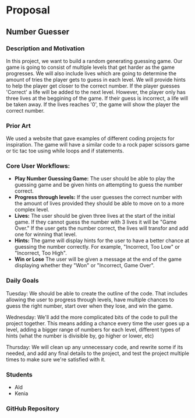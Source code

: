 # Proposal 
## Number Guesser 
### Description and Motivation
In this project, we want to build a random generating guessing game. Our game is going to consist of multiple levels that get harder as the game progresses. We will also include lives which are going to determine the amount of tries the player gets to guess in each level. We will provide hints to help the player get closer to the correct number. If the player guesses 'Correct' a life will be added to the next level. However, the player only has three lives at the beggining of the game. If their guess is incorrect, a life will be taken away. If the lives reaches '0', the game will show the player the correct number. 

### Prior Art 
We used a website that gave examples of different coding projects for inspiration. The game will have a similar code to a rock paper scissors game or tic tac toe using while loops and if statements.

### Core User Workflows:
- **Play Number Guessing Game:** The user should be able to play the guessing game and be given hints on attempting to guess the number correct. 
- **Progress through levels:** If the user guesses the correct number with the amount of lives provided they should be able to move on to a more complex level. 
- **Lives:** The user should be given three lives at the start of the initial game. If they cannot guess the number with 3 lives it will be "Game Over." If the user gets the      number correct, the lives will transfor and add one for winning that level. 
- **Hints:** The game will display hints for the user to have a better chance at guessing the number correctly. For example, "Incorrect, Too Low" or "Incorrect, Too High".
- **Win or Lose** The user will be given a message at the end of the game displaying whether they "Won" or "Incorrect, Game Over". 

### Daily Goals
Tuesday: We should be able to create the outline of the code. That includes allowing the user to progress through levels, have multiple chances to guess the right number, start over when they lose, and win the game.

Wednesday: We'll add the more complicated bits of the code to pull the project together. This means adding a chance every time the user goes up a level, adding a bigger range of numbers for each level, different types of hints (what the number is divisible by, go higher or lower, etc)

Thursday: We will clean up any unnecessary code, and rewrite some if its needed, and add any final details to the project, and test the project multiple times to make sure we're satisfied with it.
### Students
- Ald
- Kenia

### GitHub Repository
